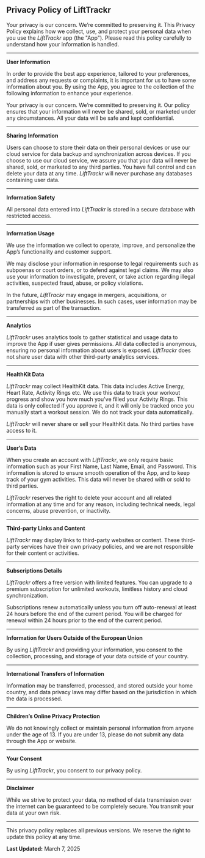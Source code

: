
## Privacy Policy of LiftTrackr

Your privacy is our concern. We’re committed to preserving it. This Privacy Policy explains how we collect, use, and protect your personal data when you use the *LiftTrackr* app (the "App"). Please read this policy carefully to understand how your information is handled.

---

**User Information**

In order to provide the best app experience, tailored to your preferences, and address any requests or complaints, it is important for us to have some information about you. By using the App, you agree to the collection of the following information to enhance your experience.

Your privacy is our concern. We’re committed to preserving it. Our policy ensures that your information will never be shared, sold, or marketed under any circumstances. All your data will be safe and kept confidential.

---

**Sharing Information**

Users can choose to store their data on their personal devices or use our cloud service for data backup and synchronization across devices. If you choose to use our cloud service, we assure you that your data will never be shared, sold, or marketed to any third parties. You have full control and can delete your data at any time. *LiftTrackr* will never purchase any databases containing user data.

---

**Information Safety**

All personal data entered into *LiftTrackr* is stored in a secure database with restricted access.

---

**Information Usage**

We use the information we collect to operate, improve, and personalize the App’s functionality and customer support.

We may disclose your information in response to legal requirements such as subpoenas or court orders, or to defend against legal claims. We may also use your information to investigate, prevent, or take action regarding illegal activities, suspected fraud, abuse, or policy violations.

In the future, *LiftTrackr* may engage in mergers, acquisitions, or partnerships with other businesses. In such cases, user information may be transferred as part of the transaction.

---

**Analytics**

*LiftTrackr* uses analytics tools to gather statistical and usage data to improve the App if user gives permissions. All data collected is anonymous, ensuring no personal information about users is exposed. *LiftTrackr* does not share user data with other third-party analytics services.

---

**HealthKit Data**

*LiftTrackr* may collect HealthKit data. This data includes Active Energy, Heart Rate, Activity Rings etc. We use this data to track your workout progress and show you how much you've filled your Activity Rings. This data is only collected if you approve it, and it will only be tracked once you manually start a workout session. We do not track your data automatically.

*LiftTrackr* will never share or sell your HealthKit data. No third parties have access to it.

---

**User’s Data**

When you create an account with *LiftTrackr*, we only require basic information such as your First Name, Last Name, Email, and Password. This information is stored to ensure smooth operation of the App, and to keep track of your gym activities. This data will never be shared with or sold to third parties.

*LiftTrackr* reserves the right to delete your account and all related information at any time and for any reason, including technical needs, legal concerns, abuse prevention, or inactivity.

---

**Third-party Links and Content**

*LiftTrackr* may display links to third-party websites or content. These third-party services have their own privacy policies, and we are not responsible for their content or activities.

---

**Subscriptions Details**

*LiftTrackr* offers a free version with limited features. You can upgrade to a premium subscription for unlimited workouts, limitless history and cloud synchronization.

Subscriptions renew automatically unless you turn off auto-renewal at least 24 hours before the end of the current period. You will be charged for renewal within 24 hours prior to the end of the current period.
  
---

**Information for Users Outside of the European Union**

By using *LiftTrackr* and providing your information, you consent to the collection, processing, and storage of your data outside of your country.

---

**International Transfers of Information**

Information may be transferred, processed, and stored outside your home country, and data privacy laws may differ based on the jurisdiction in which the data is processed.

---

**Children’s Online Privacy Protection**

We do not knowingly collect or maintain personal information from anyone under the age of 13. If you are under 13, please do not submit any data through the App or website.

---

**Your Consent**

By using *LiftTrackr*, you consent to our privacy policy.

---

**Disclaimer**

While we strive to protect your data, no method of data transmission over the internet can be guaranteed to be completely secure. You transmit your data at your own risk.

---
 

This privacy policy replaces all previous versions. We reserve the right to update this policy at any time.

**Last Updated:** March 7, 2025
